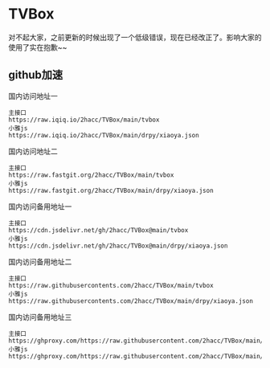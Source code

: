 # TVBox
对不起大家，之前更新的时候出现了一个低级错误，现在已经改正了。影响大家的使用了实在抱歉~~
## github加速
国内访问地址一
```
主接口
https://raw.iqiq.io/2hacc/TVBox/main/tvbox
小雅js
https://raw.iqiq.io/2hacc/TVBox/main/drpy/xiaoya.json
```
国内访问地址二
```
主接口
https://raw.fastgit.org/2hacc/TVBox/main/tvbox
小雅js
https://raw.fastgit.org/2hacc/TVBox/main/drpy/xiaoya.json
```
国内访问备用地址一
```
主接口
https://cdn.jsdelivr.net/gh/2hacc/TVBox@main/tvbox
小雅js
https://cdn.jsdelivr.net/gh/2hacc/TVBox@main/drpy/xiaoya.json
```
国内访问备用地址二
```
主接口
https://raw.githubusercontents.com/2hacc/TVBox/main/tvbox
小雅js
https://raw.githubusercontents.com/2hacc/TVBox/main/drpy/xiaoya.json
```
国内访问备用地址三
```
主接口
https://ghproxy.com/https://raw.githubusercontent.com/2hacc/TVBox/main/tvbox
小雅js
https://ghproxy.com/https://raw.githubusercontent.com/2hacc/TVBox/main/drpy/xiaoya.json
```
